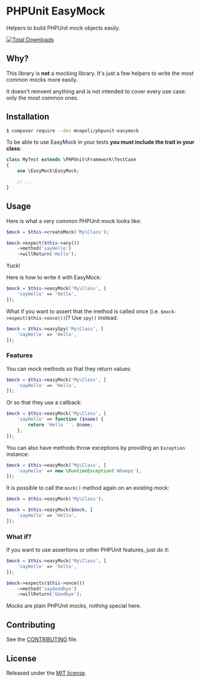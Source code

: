 # PHPUnit EasyMock

Helpers to build PHPUnit mock objects easily.

[![Total Downloads](https://poser.pugx.org/mnapoli/phpunit-easymock/downloads)](https://packagist.org/packages/mnapoli/phpunit-easymock)

## Why?

This library is **not** a mocking library. It's just a few helpers to write the most common mocks more easily.

It doesn't reinvent anything and is not intended to cover every use case: only the most common ones.

## Installation

```bash
$ composer require --dev mnapoli/phpunit-easymock
```

To be able to use EasyMock in your tests **you must include the trait in your class**:

```php
class MyTest extends \PHPUnit\Framework\TestCase
{
    use \EasyMock\EasyMock;

    // ...
}
```

## Usage

Here is what a very common PHPUnit mock looks like:

```php
$mock = $this->createMock('My\Class');

$mock->expect($this->any())
    ->method('sayHello')
    ->willReturn('Hello');
```

Yuck!

Here is how to write it with EasyMock:

```php
$mock = $this->easyMock('My\Class', [
    'sayHello' => 'Hello',
]);
```

What if you want to assert that the method is called once (i.e. `$mock->expect($this->once())`)? Use `spy()` instead:

```php
$mock = $this->easySpy('My\Class', [
    'sayHello' => 'Hello',
]);
```

### Features

You can mock methods so that they return values:

```php
$mock = $this->easyMock('My\Class', [
    'sayHello' => 'Hello',
]);
```

Or so that they use a callback:

```php
$mock = $this->easyMock('My\Class', [
    'sayHello' => function ($name) {
        return 'Hello ' . $name;
    },
]);
```

You can also have methods throw exceptions by providing an `Exception` instance:

```php
$mock = $this->easyMock('My\Class', [
    'sayHello' => new \RuntimeException('Whoops'),
]);
```

It is possible to call the `mock()` method again on an existing mock:

```php
$mock = $this->easyMock('My\Class');

$mock = $this->easyMock($mock, [
    'sayHello' => 'Hello',
]);
```

### What if?

If you want to use assertions or other PHPUnit features, just do it:

```php
$mock = $this->easyMock('My\Class', [
    'sayHello' => 'hello',
]);

$mock->expects($this->once())
    ->method('sayGoodbye')
    ->willReturn('Goodbye');
```

Mocks are plain PHPUnit mocks, nothing special here.

## Contributing

See the [CONTRIBUTING](CONTRIBUTING.md) file.

## License

Released under the [MIT license](LICENSE).
